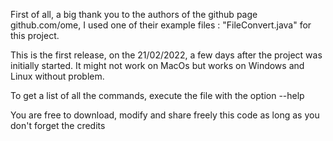 First of all, a big thank you to the authors of the github page github.com/ome, I used one of their example files : "FileConvert.java" for this project.

This is the first release, on the 21/02/2022, a few days after the project was initially started.
It might not work on MacOs but works on Windows and Linux without problem.

To get a list of all the commands, execute the file with the option --help






You are free to download, modify and share freely this code as long as you don't forget the credits